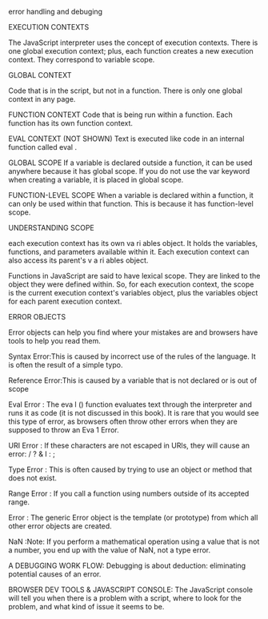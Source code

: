 error handling and debuging 

EXECUTION CONTEXTS

The JavaScript interpreter uses the concept of execution contexts.
There is one global execution context; plus, each function creates a new execution context. They correspond to variable scope.

GLOBAL CONTEXT

Code that is in the script, but not in a function.
There is only one global context in any page.

FUNCTION CONTEXT
Code that is being run within a function.
Each function has its own function context.

EVAL CONTEXT (NOT SHOWN)
Text is executed like code in an internal function
called eval .

GLOBAL SCOPE
If a variable is declared outside a function, it can
be used anywhere because it has global scope.
If you do not use the var keyword when creating
a variable, it is placed in global scope.

FUNCTION-LEVEL SCOPE
When a variable is declared within a function,
it can only be used within that function. This is
because it has function-level scope.

UNDERSTANDING SCOPE

each execution context has its own va ri ables object.
It holds the variables, functions, and parameters available within it.
Each execution context can also access its parent's v a ri ables object.

Functions in JavaScript are said to have lexical scope.
They are linked to the object they were defined within.
So, for each execution context, the scope is the
current execution context's variables object, plus the
variables object for each parent execution context.

ERROR OBJECTS

Error objects can help you find where your mistakes are
and browsers have tools to help you read them.

Syntax Error:This is caused by incorrect use of the rules of the
language. It is often the result of a simple typo.

Reference Error:This is caused by a variable that is not declared or is out of scope

Eval Error : The eva l () function evaluates text through the
interpreter and runs it as code (it is not discussed
in this book). It is rare that you would see this type
of error, as browsers often throw other errors when
they are supposed to throw an Eva 1 Error.

URI Error : If these characters are not escaped in URls, they will
cause an error: / ? & I : ;

Type Error : This is often caused by trying to use an object or
method that does not exist.

Range Error : If you call a function using numbers outside of its
accepted range.

Error : The generic Error object is the template (or
prototype) from which all other error objects are
created.

NaN :Note: If you perform a mathematical operation using
a value that is not a number, you end up with the
value of NaN, not a type error.

A DEBUGGING WORK FLOW: Debugging is about deduction: eliminating potential causes of an error.

BROWSER DEV TOOLS & JAVASCRIPT CONSOLE: The JavaScript console will tell you when there is a problem with a script,
where to look for the problem, and what kind of issue it seems to be.